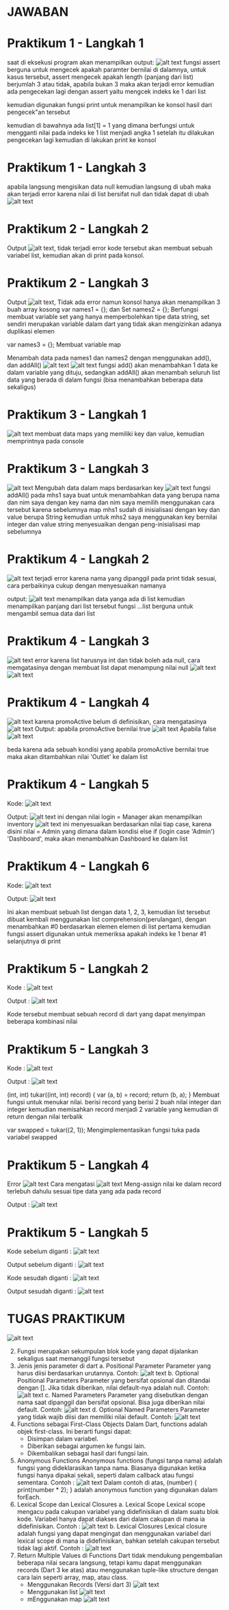 # JAWABAN

# Praktikum 1 - Langkah 1

saat di eksekusi program akan menampilkan output:
![alt text](image.png)
fungsi assert berguna untuk mengecek apakah paramter bernilai di dalamnya, untuk kasus tersebut, assert mengecek apakah length (panjang dari list) berjumlah 3 atau tidak, apabila bukan 3 maka akan terjadi error
kemudian ada pengecekan lagi dengan assert yaitu mengcek indeks ke 1 dari list

kemudian digunakan fungsi print untuk menampilkan ke konsol hasil dari pengecek"an tersebut

kemudian di bawahnya ada
list[1] = 1
yang dimana berfungsi untuk mengganti nilai pada indeks ke 1 list menjadi angka 1
setelah itu dilakukan pengecekan lagi kemudian di lakukan print ke konsol

# Praktikum 1 - Langkah 3

apabila langsung mengisikan data null kemudian langsung di ubah maka akan terjadi error karena nilai di list bersifat null dan tidak dapat di ubah ![alt text](images/image1.png)

# Praktikum 2 - Langkah 2

Output ![alt text](images/image.png), tidak terjadi error
kode tersebut akan membuat sebuah variabel list, kemudian akan di print pada konsol.

# Praktikum 2 - Langkah 3

Output ![alt text](images/image-1.png), Tidak ada error namun konsol hanya akan menampilkan 3 buah array kosong
var names1 = <String>{}; dan Set<String> names2 = {};
Berfungsi membuat variable set
yang hanya memperbolehkan tipe data string, set sendiri merupakan variable dalam dart yang tidak akan mengizinkan adanya duplikasi elemen

var names3 = {};
Membuat variable map

Menambah data pada names1 dan names2 dengan menggunakan add(), dan addAll()
![alt text](images/image-2.png)
![alt text](images/image-3.png)
fungsi add() akan menambahkan 1 data ke dalam variable yang dituju, sedangkan addAll() akan menambah seluruh list data yang berada di dalam fungsi (bisa menambahkan beberapa data sekaligus)

# Praktikum 3 - Langkah 1

![alt text](images/image-4.png)
membuat data maps yang memiliki key dan value, kemudian memprintnya pada console

# Praktikum 3 - Langkah 3

![alt text](images/image-6.png)
Mengubah data dalam maps berdasarkan key
![alt text](images/image-7.png)
fungsi addAll() pada mhs1 saya buat untuk menambahkan data yang berupa nama dan nim saya dengan key nama dan nim
saya memilih menggunakan cara tersebut karena sebelumnya map mhs1 sudah di inisialisasi dengan key dan value berupa String
kemudian untuk mhs2 saya menggunakan key bernilai integer dan value string menyesuaikan dengan peng-inisialisasi map sebelumnya

# Praktikum 4 - Langkah 2

![alt text](images/image-8.png)
terjadi error karena nama yang dipanggil pada print tidak sesuai, cara perbaikinya cukup dengan menyesuaikan namanya

output:
![alt text](images/image-9.png)
menampilkan data yanga ada di list kemudian menampilkan panjang dari list tersebut
fungsi ...list berguna untuk mengambil semua data dari list

# Praktikum 4 - Langkah 3

![alt text](images/image-10.png)
error karena list harusnya int dan tidak boleh ada null, cara memgatasinya dengan membuat list dapat menampung nilai null
![alt text](images/image-11.png)
![alt text](images/image-12.png)

# Praktikum 4 - Langkah 4

![alt text](images/image-13.png)
karena promoActive belum di definisikan, cara mengatasinya
![alt text](images/image-14.png)
Output:
apabila promoActive bernilai true
![alt text](images/image-15.png)
Apabila false
![alt text](images/image-16.png)

beda karena ada sebuah kondisi yang apabila promoActive bernilai true maka akan ditambahkan nilai 'Outlet' ke dalam list

# Praktikum 4 - Langkah 5

Kode:
![alt text](images/image-23.png)

Output:
![alt text](images/image-17.png)
ini dengan nilai login = Manager akan menampilkan inventory
![alt text](images/image-18.png)
ini menyesuaikan berdasarkan nilai tiap case, karena disini nilai = Admin yang dimana dalam kondisi else if (login case 'Admin')
'Dashboard',
maka akan menambahkan Dashboard ke dalam list

# Praktikum 4 - Langkah 6

Kode:
![alt text](images/image-22.png)

Output:
![alt text](images/image-21.png)

Ini akan membuat sebuah list dengan data 1, 2, 3, kemudian list tersebut dibuat kembali menggunakan list comprehension(perulangan), dengan menambahkan #0 berdasarkan elemen elemen di list pertama
kemudian fungsi assert digunakan untuk memeriksa apakah indeks ke 1 benar #1
selanjutnya di print

# Praktikum 5 - Langkah 2

Kode :
![alt text](images/image-24.png)

Output :
![alt text](images/image-25.png)

Kode tersebut membuat sebuah record di dart yang dapat menyimpan beberapa kombinasi nilai

# Praktikum 5 - Langkah 3

Kode :
![alt text](images/image-27.png)

Output :
![alt text](images/image-26.png)

(int, int) tukar((int, int) record) {
var (a, b) = record;
return (b, a);
}
Membuat fungsi untuk menukar nilai. berisi record yang berisi 2 buah nilai integer dan integer kemudian memisahkan record menjadi 2 variable yang kemudian di return dengan nilai terbalik

var swapped = tukar((2, 1));
Mengimplementasikan fungsi tuka pada variabel swapped

# Praktikum 5 - Langkah 4

Error
![alt text](images/image-28.png)
Cara mengatasi
![alt text](images/image-29.png)
Meng-assign nilai ke dalam record terlebuh dahulu sesuai tipe data yang ada pada record

Output :
![alt text](images/image-30.png)

# Praktikum 5 - Langkah 5

Kode sebelum diganti :
![alt text](images/image-31.png)

Output sebelum diganti :
![alt text](images/image-32.png)

Kode sesudah diganti :
![alt text](images/image-33.png)

Output sesudah diganti :
![alt text](images/image-34.png)

# TUGAS PRAKTIKUM

![alt text](image-1.png)

2. Fungsi merupakan sekumpulan blok kode yang dapat dijalankan sekaligus saat memanggil fungsi tersebut
3. Jenis jenis parameter di dart
   a. Positional Parameter
   Parameter yang harus diisi berdasarkan urutannya.
   Contoh:
   ![alt text](image-2.png)
   b. Optional Positional Parameters
   Parameter yang bersifat opsional dan ditandai dengan []. Jika tidak diberikan, nilai default-nya adalah null.
   Contoh:
   ![alt text](image-3.png)
   c. Named Parameters
   Parameter yang disebutkan dengan nama saat dipanggil dan bersifat opsional. Bisa juga diberikan nilai default.
   Contoh:
   ![alt text](image-4.png)
   d. Optional Named Parameters
   Parameter yang tidak wajib diisi dan memiliki nilai default.
   Contoh:
   ![alt text](image-5.png)
4. Functions sebagai First-Class Objects
   Dalam Dart, functions adalah objek first-class. Ini berarti fungsi dapat:
   - Disimpan dalam variabel.
   - Diberikan sebagai argumen ke fungsi lain.
   - Dikembalikan sebagai hasil dari fungsi lain.
5. Anonymous Functions
   Anonymous functions (fungsi tanpa nama) adalah fungsi yang dideklarasikan tanpa nama. Biasanya digunakan ketika fungsi hanya dipakai sekali, seperti dalam callback atau fungsi sementara.
   Contoh :
   ![alt text](image-6.png)
   Dalam contoh di atas, (number) { print(number \* 2); } adalah anonymous function yang digunakan dalam forEach.
6. Lexical Scope dan Lexical Closures
   a. Lexical Scope
   Lexical scope mengacu pada cakupan variabel yang didefinisikan di dalam suatu blok kode. Variabel hanya dapat diakses dari dalam cakupan di mana ia didefinisikan.
   Contoh :
   ![alt text](image-7.png)
   b. Lexical Closures
   Lexical closure adalah fungsi yang dapat mengingat dan menggunakan variabel dari lexical scope di mana ia didefinisikan, bahkan setelah cakupan tersebut tidak lagi aktif.
   Contoh :
   ![alt text](image-8.png)
7. Return Multiple Values di Functions
   Dart tidak mendukung pengembalian beberapa nilai secara langsung, tetapi kamu dapat menggunakan records (Dart 3 ke atas) atau menggunakan tuple-like structure dengan cara lain seperti array, map, atau class.
   - Menggunakan Records (Versi dart 3)
     ![alt text](image-9.png)
   - Menggunakan list
     ![alt text](image-10.png)
   - mEnggunakan map
     ![alt text](image-11.png)
